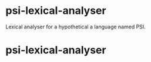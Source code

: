 # psi-lexical-analyser
Lexical analyser for a hypothetical a language named PSI.
# psi-lexical-analyser
